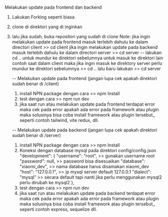 Melakukan update pada frontend dan backend

1. Lakukan Forking seperti biasa
2. clone di direktori yang di inginkan
3. lalu jika sudah, buka repositori yang sudah di clone
   Note: jika ingin melakukan update pada frontend masuk terlebih dahulu ke dalam directori client  >>  cd client
         jika ingin melakukan update pada backend masuk terlebih dahulu ke dalam directori server  >>  cd server
         -- lakukan cd .. untuk mundur ke direktori sebelumnya untuk masuk ke direktori lain contoh saat dalam client maka jika ingin masuk ke direktory server perlu mundur ke direktori sebelumnya >> cd .. lalu baru lakukan >> cd server

   -- Melakukan update pada frontend (jangan lupa cek apakah direktori sudah benar di /client)
   1. install NPN package dengan cara >> npm Install
   2. test dengan cara >> npm run dev
   3. jika saat run atau melakukan update pada frontend terdapat error maka cek pada error apakah ada error pada framework atau plugin maka solusinya bisa coba install framework atau plugin tersebut,, seperti contoh tailwind, vite redux, dll.
  
   -- Melakukan update pada backend (jangan lupa cek apakah direktori sudah benar di /server)
   1. install NPN package dengan cara >> npm Install
   2. Koneksi dengan database mysql pada direktori config/config.json
      "development": {
    "username": "root", >> gunakan username root
    "password": null, >> password bisa disesuaikan
    "database": "xiaomi_dev", >> nama database harus disamakan xiaomi_dev
    "host": "127.0.0.1", >> ip mysql server default 127.0.0.1
    "dialect": "mysql" >> secara default tapi nanti jika perlu menggunakan mysql2 perlu dirubah ke mysql2
  },
   3. test dengan cara >> npm run dev
   4. jika saat run atau melakukan update pada backend terdapat error maka cek pada error apakah ada error pada framework atau plugin maka solusinya bisa coba install framework atau plugin tersebut,, seperti contoh express, sequelize dll.
